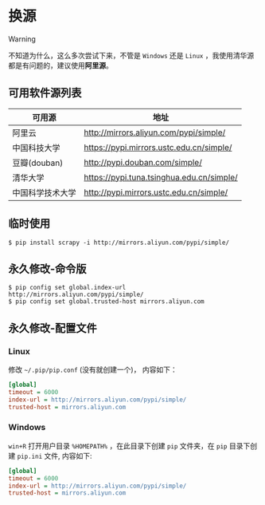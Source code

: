 # 换源

> [!warning]
> 不知道为什么，这么多次尝试下来，不管是 `Windows` 还是 `Linux` ，我使用清华源都是有问题的，建议使用**阿里源**。

## 可用软件源列表

|可用源|地址|
|-----|-----|
|阿里云| http://mirrors.aliyun.com/pypi/simple/ |
|中国科技大学| https://pypi.mirrors.ustc.edu.cn/simple/ |
|豆瓣(douban) |http://pypi.douban.com/simple/ |
|清华大学 |https://pypi.tuna.tsinghua.edu.cn/simple/ |
|中国科学技术大学| http://pypi.mirrors.ustc.edu.cn/simple/|

## 临时使用

```shell
$ pip install scrapy -i http://mirrors.aliyun.com/pypi/simple/ 
```

## 永久修改-命令版

```shell
$ pip config set global.index-url http://mirrors.aliyun.com/pypi/simple/ 
$ pip config set global.trusted-host mirrors.aliyun.com
```

## 永久修改-配置文件

### Linux

修改 `~/.pip/pip.conf` (没有就创建一个)， 内容如下：

```ini
[global]
timeout = 6000
index-url = http://mirrors.aliyun.com/pypi/simple/ 
trusted-host = mirrors.aliyun.com
```

### Windows

`win+R` 打开用户目录 `%HOMEPATH%` ，在此目录下创建 `pip` 文件夹，在 `pip` 目录下创建 `pip.ini` 文件, 内容如下:

```ini
[global]
timeout = 6000
index-url = http://mirrors.aliyun.com/pypi/simple/ 
trusted-host = mirrors.aliyun.com
```

